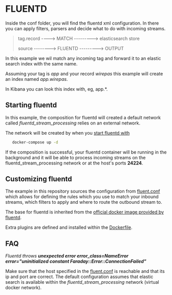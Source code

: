 # FLUENTD

Inside the conf folder, you will find the fluentd xml configuration. In
there you can apply filters, parsers and decide what to do with
incoming streams.

> tag.record ---->  MATCH  ---------> elasticsearch store
>
> source --------> FLUENTD ---------> OUTPUT

In this example we wil match any incoming tag and forward it to an
elastic search index with the same name.

Assuming your tag is *app* and your record *wirepas* this example will
create an index named *app.wirepas*.

In Kibana you can look this index with, eg, app.\*.

## Starting fluentd

In this example, the composition for fluentd will created a default network
called *fluentd_stream_processing* relies on an external network.

The network will be created by when you [start fluentd with][compose]

```bash
   docker-compose up -d
```

If the composition is successful, your fluentd container will be running
in the background and it will be able to process incoming streams on the
fluentd_stream_processing network or at the host's ports **24224**.

## Customizing fluentd

The example in this repository sources the configuration from
[fluent.conf][fluent_conf] which allows for defining the rules which you use to
match your inbound streams, which filters to apply and where to route
the outbound stream to.

The base for fluentd is inherited from the
[official docker image provided by fluentd](https://hub.docker.com/r/fluent/fluentd/).

Extra plugins are defined and installed within the [Dockerfile][dockerfile].

## FAQ

*Fluentd throws **unexpected error error_class=NameError error="uninitialized constant Faraday::Error::ConnectionFailed"***

Make sure that the host specified in the [fluent.conf][fluent_conf] is reachable and that its ip and port are correct. 
The default configuration assumes that elastic search is available within the *fluentd_stream_processing* network (virtual
docker network).


[dockerfile]: https://github.com/wirepas/tutorials/blob/master/fluentd/Dockerfile

[compose]: https://github.com/wirepas/tutorials/blob/master/fluentd/docker-compose.yml

[fluent_conf]: https://github.com/wirepas/tutorials/blob/master/fluentd/fluent.conf
